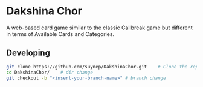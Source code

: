 # Dakshina Chor

A web-based card game similar to the classic Callbreak game but different in terms of Available Cards and Categories. 


## Developing

```bash
git clone https://github.com/suynep/DakshinaChor.git    # Clone the repo
cd DakshinaChor/    # dir change
git checkout -b "<insert-your-branch-name>" # branch change
```



